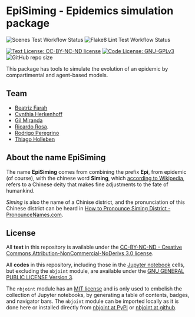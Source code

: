 # EpiSiming - Epidemics simulation package

![Scenes Test Workflow Status](https://github.com/episiming/episiming/workflows/Scenes%20Test/badge.svg) ![Flake8 Lint Test Workflow Status](https://github.com/episiming/episiming/workflows/Flake8%20Lint%20Test/badge.svg)

[![Text License: CC-BY-NC-ND license](https://img.shields.io/badge/Text%20License-CC--BY--NC--ND-yellow.svg)](https://opensource.org/licenses/MIT) [![Code License: GNU-GPLv3](https://img.shields.io/badge/Code%20License-GNU--GPLv3-yellow.svg)](https://www.gnu.org/licenses/gpl.html) ![GitHub repo size](https://img.shields.io/github/repo-size/episiming/episiming)

This package has tools to simulate the evolution of an epidemic by
compartimental and agent-based models.


## Team

- [Beatriz Farah](https://github.com/beafarah)
- [Cynthia Herkenhoff](https://github.com/herkenhoff-cynthia)
- [Gil Miranda](https://github.com/mirandagil/)
- [Ricardo Rosa](http://www.im.ufrj.br/rrosa/).
- [Rodrigo Peregrino](https://github.com/rodlcp)
- [Thiago Holleben](https://github.com/hollebenthiago)

## About the name EpiSiming

The name **EpiSiming** comes from combining the prefix **Epi**, from epidemic (of course), with the chinese word **Siming**, which [according to Wikipedia](https://en.wikipedia.org/wiki/Siming_(deity)), refers to a Chinese deity that makes fine adjustments to the fate of humankind.

*Siming* is also the name of a Chinise district, and the pronunciation of this Chinese district can be heard in [How to Pronounce Siming District - PronounceNames.com](https://www.youtube.com/watch?v=VXkclmg96BQ).

## License

All **text** in this repository is available under the [CC-BY-NC-ND - Creative Commons Attribution-NonCommercial-NoDerivs 3.0 license](https://creativecommons.org/licenses/by-nc-nd/3.0/us/legalcode).

All **codes** in this repository, including those in the [Jupyter notebook](https://jupyter.org/) cells, but excluding the `nbjoint` module, are available under the [GNU GENERAL PUBLIC LICENSE Version 3](https://www.gnu.org/licenses/gpl.html).

The `nbjoint` module has an [MIT license](https://opensource.org/licenses/MIT) and is only used to embelish the collection of Jupyter notebooks, by generating a table of contents, badges, and navigator bars. The `nbjoint` module can be imported locally as it is done here or installed directly from [nbjoint at PyPI](https://pypi.org/project/nbjoint/) or [nbjoint at github](https://github.com/rmsrosa/nbjoint).
